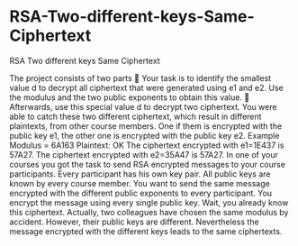 RSA-Two-different-keys-Same-Ciphertext
======================================

RSA Two different keys Same Ciphertext

The project consists of two parts
 Your task is to identify the smallest value d to decrypt all ciphertext that were generated using e1 and e2. Use the modulus and the two public exponents to obtain this value.
 Afterwards, use this special value d to decrypt two ciphertext. You were able to catch these two different ciphertext, which result in different plaintexts, from other course members. One if them is encrypted with the public key e1, the other one is encrypted with the public key e2.
Example
Modulus = 6A163
Plaintext: OK
The ciphertext encrypted with e1=1E437 is 57A27.
The ciphertext encrypted with e2=35A47 is 57A27.
In one of your courses you got the task to send RSA encrypted messages to your course participants. Every participant has his own key pair. All public keys are known by every course member. You want to send the same message encrypted with the different public exponents to every participant.
You encrypt the message using every single public key. Wait, you already know this ciphertext. Actually, two colleagues have chosen the same modulus by accident. However, their public keys are different. Nevertheless the message encrypted with the different keys leads to the same ciphertexts.

